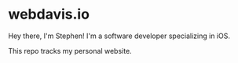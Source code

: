 # webdavis.io

Hey there, I'm Stephen! I'm a software developer specializing in iOS.

This repo tracks my personal website.
